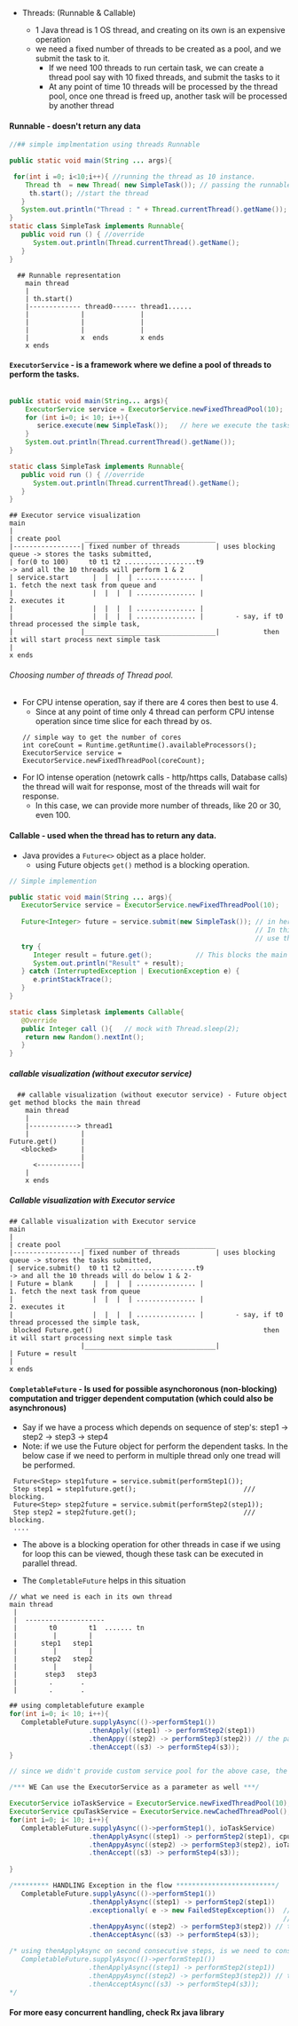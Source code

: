  - Threads: (Runnable & Callable)
 
   - 1 Java thread is 1 OS thread, and creating on its own is an expensive operation
   - we need a fixed number of threads to be created as a pool, and we submit the task to it.
       - If we need 100 threads to run certain task, we can create a thread pool say with 10 fixed threads, and submit the tasks to it
       - At any point of time 10 threads will be processed by the thread pool, once one thread is freed up, another task will be processed by another thread
   
  #### Runnable - doesn't return any data 

```java
//## simple implmentation using threads Runnable

public static void main(String ... args){

 for(int i =0; i<10;i++){ //running the thread as 10 instance.
    Thread th  = new Thread( new SimpleTask()); // passing the runnable class 
     th.start(); //start the thread 
   }
   System.out.println("Thread : " + Thread.currentThread().getName()); // main thread prints main.
}
static class SimpleTask implements Runnable{
   public void run () { //override
      System.out.println(Thread.currentThread().getName();
   }
}
```

```
  ## Runnable representation
    main thread
    |
    | th.start()
    |------------- thread0------ thread1......
    |             |              |
    |             |              |
    |             |              | 
    |             x  ends        x ends
    x ends
  ```
  
#### `ExecutorService` - is a framework where we define a pool of threads to perform the tasks.

```java

public static void main(String... args){
    ExecutorService service = ExecutorService.newFixedThreadPool(10);
    for (int i=0; i< 10; i++){
       serice.execute(new SimpleTask());   // here we execute the tasks
    }
    System.out.println(Thread.currentThread().getName());
}

static class SimpleTask implements Runnable{
   public void run () { //override
      System.out.println(Thread.currentThread().getName();
   }
}
```

```
## Executor service visualization
main
|
| create pool      _________________________________
|-----------------| fixed number of threads         | uses blocking queue -> stores the tasks submitted, 
| for(0 to 100)     t0 t1 t2 ..................t9                         -> and all the 10 threads will perform 1 & 2
| service.start      |  |  |  | ............... |                             1. fetch the next task from queue and 
|                    |  |  |  | ............... |                             2. executes it
|                    |  |  |  | ............... |    
|                    |  |  |  | ............... |        - say, if t0 thread processed the simple task, 
|                 |_________________________________|           then it will start process next simple task
|
x ends
```

###### Choosing number of threads of Thread pool.
  - For CPU intense operation, say if there are 4 cores then best to use 4. 
     -  Since at any point of time only 4 thread can perform CPU intense operation since time slice for each thread by os.
     ```
     // simple way to get the number of cores
     int coreCount = Runtime.getRuntime().availableProcessors();
     ExecutorService service = ExecutorService.newFixedThreadPool(coreCount);
     ```
  - For IO intense operation (netowrk calls - http/https calls, Database calls) the thread will wait for response, most of the threads will wait for response.
     - In this case, we can provide more number of threads, like 20 or 30, even 100.

#### Callable - used when the thread has to return any data. 
   - Java provides a `Future<>` object as a place holder. 
     - using Future objects `get()` method is a blocking operation.

```java
// Simple implemention 

public static void main(String ... args){
   ExecutorService service = ExecutorService.newFixedThreadPool(10);
   
   Future<Integer> future = service.submit(new SimpleTask()); // in here we get a Future object, upon sumitting the thread
                                                              // In this case the thread is created and provides a place holder which is Future object
                                                              // use the future object get() method to retrive the return value of the thread.
   try {
      Integer result = future.get();           // This blocks the main thread. 
      System.out.println("Result" + result);    
   } catch (InterruptedException | ExecutionException e) {
      e.printStackTrace();
   }
}

static class Simpletask implements Callable{
   @Override
   public Integer call (){   // mock with Thread.sleep(2);
    return new Random().nextInt();
   }
}
```
 ##### callable visualization (without executor service) 
```
  ## callable visualization (without executor service) - Future object get method blocks the main thread
    main thread
    |
    |------------> thread1
    |             |
Future.get()      |
   <blocked>      |
                  |
      <-----------|
    |
    x ends
 ```
##### Callable visualization with Executor service  
```
## Callable visualization with Executor service 
main
|
| create pool      _________________________________
|-----------------| fixed number of threads         | uses blocking queue -> stores the tasks submitted, 
| service.submit()  t0 t1 t2 ..................t9                         -> and all the 10 threads will do below 1 & 2-
| Future = blank     |  |  |  | ............... |                              1. fetch the next task from queue 
|                    |  |  |  | ............... |                              2. executes it
|                    |  |  |  | ............... |        - say, if t0 thread processed the simple task,
 blocked Future.get()                                           then it will start processing next simple task 
                  |_________________________________|
| Future = result
|
x ends
```

#### `CompletableFuture` - Is used for possible asynchoronous (non-blocking) computation and trigger dependent computation (which could also be asynchronous)
 - Say if we have a process which depends on sequence of step's:  step1 -> step2 -> step3 -> step4 
  - Note: if we use the Future object for perform the dependent tasks. In the below case if we need to perform in multiple thread only one tread will be performed.
  ```
   Future<Step> step1future = service.submit(performStep1());
   Step step1 = step1future.get();                           /// blocking.
   Future<Step> step2future = service.submit(performStep2(step1));
   Step step2 = step2future.get();                           /// blocking.
   ....
  ```
  - The above is a blocking operation for other threads in case if we using for loop this can be viewed, though these task can be executed in parallel thread.

- The `CompletableFuture` helps in this situation

```
// what we need is each in its own thread
main thread
 |
 |  --------------------
 |        t0        t1  ....... tn
 |         |        | 
 |      step1   step1
 |         |        |
 |      step2   step2
 |         |        |
 |       step3   step3
 |        .       .
 |        .       . 
```

```java
## using completablefuture example
for(int i=0; i< 10; i++){
   CompletableFuture.supplyAsync(()->performStep1())
                    .thenApply((step1) -> performStep2(step1))
                    .thenAppy((step2) -> performStep3(step2)) // the parameter can be any value step2 or s2
                    .thenAccept((s3) -> performStep4(s3));
}

// since we didn't provide custom service pool for the above case, the default used is FORKJOINPOOL.

/*** WE Can use the ExecutorService as a parameter as well ***/

ExecutorService ioTaskService = ExecutorService.newFixedThreadPool(10);
ExecutorService cpuTaskService = ExecutorService.newCachedThreadPool(); // no arguments
for(int i=0; i< 10; i++){
   CompletableFuture.supplyAsync(()->performStep1(), ioTaskService)
                    .thenApplyAsync((step1) -> performStep2(step1), cpuTaskService)  // not to use thenApplyAsync() with executor service, thenApply throws compilation error
                    .thenAppyAsync((step2) -> performStep3(step2), ioTaskService) // the parameter can be any value step2 or s2
                    .thenAccept((s3) -> performStep4(s3));
 
}

/********* HANDLING Exception in the flow *************************/
   CompletableFuture.supplyAsync(()->performStep1())
                    .thenApplyAsync((step1) -> performStep2(step1))
                    .exceptionally( e -> new FailedStepException())  // using exceptionally to throw exception
                                                                     // exceptionally is like a catch block, if failed perfom the new failed object step
                    .thenAppyAsync((step2) -> performStep3(step2)) // the parameter can be any value step2 or s2
                    .thenAcceptAsync((s3) -> performStep4(s3));

/* using thenApplyAsync on second consecutive steps, is we need to consecutive steps to be asynchronous.
   CompletableFuture.supplyAsync(()->performStep1())
                    .thenApplyAsync((step1) -> performStep2(step1))
                    .thenAppyAsync((step2) -> performStep3(step2)) // the parameter can be any value step2 or s2
                    .thenAcceptAsync((s3) -> performStep4(s3));
*/
```

#### For more easy concurrent handling, check Rx java library
